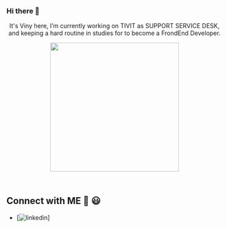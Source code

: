 ### Hi there 👋

<header display="flex-inline">
<p width="400">It's Viny here, I’m currently working on TIVIT as SUPPORT SERVICE DESK, and keeping a hard routine in studies for to become a FrondEnd Developer.</p>
  
  <img src="https://i.ibb.co/1dSK4zz/profile-git.png" width="300" height="300" position="relative" background-repeat="no-repeat">
</header>


## Connect with ME 👋 😃
- [![linkedin](https://www.linkedin.com/in/vinicius-batista-815983137/)]
<!--



**Vbanety/Vbanety** is a ✨ _special_ ✨ repository because its `README.md` (this file) appears on your GitHub profile.

Here are some ideas to get you started:

- 🔭 I’m currently working on ...
- 🌱 I’m currently learning ...
- 👯 I’m looking to collaborate on ...
- 🤔 I’m looking for help with ...
- 💬 Ask me about ...
- 📫 How to reach me: ...
- 😄 Pronouns: ...
- ⚡ Fun fact: ...
-->
